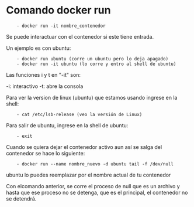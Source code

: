 # Comando docker run

        - docker run -it nombre_contenedor 

Se puede interactuar con el contenedor si este tiene entrada.

Un ejemplo es con ubuntu:

        - docker run ubuntu (corre un ubuntu pero lo deja apagado)
        - docker run -it ubuntu (lo corre y entro al shell de ubuntu)

Las funciones i y t en "-it" son:

-i: interactivo
-t: abre la consola

Para ver la version de linux (ubuntu) que estamos usando ingrese en la shell:

        - cat /etc/lsb-release (veo la versión de Linux)

Para salir de ubuntu, ingrese en la shell de ubuntu:

        - exit


Cuando se quiera dejar el contenedor activo aun así se salga del contenedor se hace lo siguiente:

        - docker run --name nombre_nuevo -d ubuntu tail -f /dev/null

ubuntu lo puedes reemplazar por el nombre actual de tu contenedor

Con elcomando anterior, se corre el proceso de null que es un archivo y hasta que ese proceso no se detenga, que es el principal, el contenedor no se detendrá.